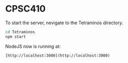 CPSC410
=======

To start the server, nevigate to the Tetraminos directory.
```bash
cd Tetraminos
npm start

```
NodeJS now is running at:
```
[http://localhost:3000](http://localhost:3000)

```
